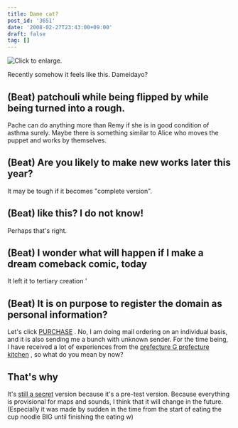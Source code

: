 ```yaml
---
title: Dame cat?
post_id: '3651'
date: '2008-02-27T23:43:00+09:00'
draft: false
tag: []
---
```


![Click to enlarge.](https://danmaq.com/image/misc/LS1_s.jpg)

Recently somehow it feels like this. Dameidayo?

## (Beat) patchouli while being flipped by while being turned into a rough.

Pache can do anything more than Remy if she is in good condition of asthma surely. Maybe there is something similar to Alice who moves the puppet and works by themselves.

## (Beat) Are you likely to make new works later this year?

It may be tough if it becomes "complete version".

## (Beat) like this? I do not know!

Perhaps that's right.

## (Beat) I wonder what will happen if I make a dream comeback comic, today

It left it to tertiary creation '

## (Beat) It is on purpose to register the domain as personal information?

Let's click [PURCHASE](http://e.danmaq.com/) . No, I am doing mail ordering on an individual basis, and it is also sending me a bunch with unknown sender. For the time being, I have received a lot of experiences from the [prefecture G prefecture kitchen](http://sasakama.s13.xrea.com/sos/n18_858.html) , so what do you mean by now?

## That's why

It's [still a secret](http://thg.danmaq.com/) version because it's a pre-test version. Because everything is provisional for maps and sounds, I think that it will change in the future. (Especially it was made by sudden in the time from the start of eating the cup noodle BIG until finishing the eating w)